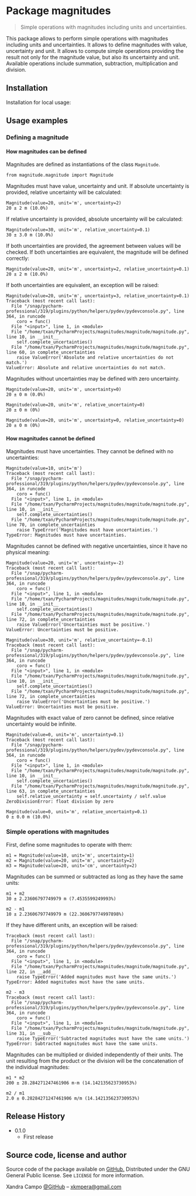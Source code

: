 # Package magnitudes
> Simple operations with magnitudes including units and uncertainties.

This package allows to perform simple operations with magnitudes including units and uncertainties.
It allows to define magnitudes with value, uncertainty and unit.
It allows to compute simple operations providing the result not only for the magnitude value,
but also its uncertainty and unit.
Available operations include summation, subtraction, multiplication and division.

## Installation

Installation for local usage:

## Usage examples

### Defining a magnitude

#### How magnitudes can be defined

Magnitudes are defined as instantiations of the class ``Magnitude``.
```
from magnitude.magnitude import Magnitude
```
Magnitudes must have value, uncertainty and unit.
If absolute uncertainty is provided, relative uncertainty will be calculated:
```
Magnitude(value=20, unit='m', uncertainty=2)
20 ± 2 m (10.0%)
```
If relative uncertainty is provided, absolute uncertainty will be calculated:
```
Magnitude(value=30, unit='m', relative_uncertainty=0.1)
30 ± 3.0 m (10.0%)
```
If both uncertainties are provided, the agreement between values will be checked.
If both uncertainties are equivalent, the magnitude will be defined correctly:
```
Magnitude(value=20, unit='m', uncertainty=2, relative_uncertainty=0.1)
20 ± 2 m (10.0%)
```
If both uncertainties are equivalent, an exception will be raised:
```
Magnitude(value=20, unit='m', uncertainty=3, relative_uncertainty=0.1)
Traceback (most recent call last):
  File "/snap/pycharm-professional/319/plugins/python/helpers/pydev/pydevconsole.py", line 364, in runcode
    coro = func()
  File "<input>", line 1, in <module>
  File "/home/txan/PycharmProjects/magnitudes/magnitude/magnitude.py", line 10, in __init__
    self.complete_uncertainties()
  File "/home/txan/PycharmProjects/magnitudes/magnitude/magnitude.py", line 60, in complete_uncertainties
    raise ValueError('Absolute and relative uncertainties do not match.')
ValueError: Absolute and relative uncertainties do not match.
```
Magnitudes without uncertainties may be defined with zero uncertainty.
```
Magnitude(value=20, unit='m', uncertainty=0)
20 ± 0 m (0.0%)
```
```
Magnitude(value=20, unit='m', relative_uncertainty=0)
20 ± 0 m (0%)
```
```
Magnitude(value=20, unit='m', uncertainty=0, relative_uncertainty=0)
20 ± 0 m (0%)
```
#### How magnitudes cannot be defined
Magnitudes must have uncertainties. They cannot be defined with no uncertainties:
```
Magnitude(value=10, unit='m')
Traceback (most recent call last):
  File "/snap/pycharm-professional/319/plugins/python/helpers/pydev/pydevconsole.py", line 364, in runcode
    coro = func()
  File "<input>", line 1, in <module>
  File "/home/txan/PycharmProjects/magnitudes/magnitude/magnitude.py", line 10, in __init__
    self.complete_uncertainties()
  File "/home/txan/PycharmProjects/magnitudes/magnitude/magnitude.py", line 70, in complete_uncertainties
    raise TypeError('Magnitudes must have uncertainties.')
TypeError: Magnitudes must have uncertainties.
```
Magnitudes cannot be defined with negative uncertainties, since it have no physical meaning:
```
Magnitude(value=20, unit='m', uncertainty=-2)
Traceback (most recent call last):
  File "/snap/pycharm-professional/319/plugins/python/helpers/pydev/pydevconsole.py", line 364, in runcode
    coro = func()
  File "<input>", line 1, in <module>
  File "/home/txan/PycharmProjects/magnitudes/magnitude/magnitude.py", line 10, in __init__
    self.complete_uncertainties()
  File "/home/txan/PycharmProjects/magnitudes/magnitude/magnitude.py", line 72, in complete_uncertainties
    raise ValueError('Uncertainties must be positive.')
ValueError: Uncertainties must be positive.
```
```
Magnitude(value=30, unit='m', relative_uncertainty=-0.1)
Traceback (most recent call last):
  File "/snap/pycharm-professional/319/plugins/python/helpers/pydev/pydevconsole.py", line 364, in runcode
    coro = func()
  File "<input>", line 1, in <module>
  File "/home/txan/PycharmProjects/magnitudes/magnitude/magnitude.py", line 10, in __init__
    self.complete_uncertainties()
  File "/home/txan/PycharmProjects/magnitudes/magnitude/magnitude.py", line 72, in complete_uncertainties
    raise ValueError('Uncertainties must be positive.')
ValueError: Uncertainties must be positive.
```
Magnitudes with exact value of zero cannot be defined, since relative uncertainty would be infinite.
```
Magnitude(value=0, unit='m', uncertainty=0.1)
Traceback (most recent call last):
  File "/snap/pycharm-professional/319/plugins/python/helpers/pydev/pydevconsole.py", line 364, in runcode
    coro = func()
  File "<input>", line 1, in <module>
  File "/home/txan/PycharmProjects/magnitudes/magnitude/magnitude.py", line 10, in __init__
    self.complete_uncertainties()
  File "/home/txan/PycharmProjects/magnitudes/magnitude/magnitude.py", line 63, in complete_uncertainties
    self.relative_uncertainty = self.uncertainty / self.value
ZeroDivisionError: float division by zero
```
```
Magnitude(value=0, unit='m', relative_uncertainty=0.1)
0 ± 0.0 m (10.0%)
```

### Simple operations with magnitudes

First, define some magnitudes to operate with them:
```
m1 = Magnitude(value=10, unit='m', uncertainty=1)
m2 = Magnitude(value=20, unit='m', uncertainty=2)
m3 = Magnitude(value=20, unit='cm', uncertainty=2)
```
Magnitudes can be summed or subtracted as long as they have the same units:
```
m1 + m2
30 ± 2.23606797749979 m (7.4535599249993%)
```
```
m2 - m1
10 ± 2.23606797749979 m (22.360679774997898%)
```
If they have different units, an exception will be raised:
```
Traceback (most recent call last):
  File "/snap/pycharm-professional/319/plugins/python/helpers/pydev/pydevconsole.py", line 364, in runcode
    coro = func()
  File "<input>", line 1, in <module>
  File "/home/txan/PycharmProjects/magnitudes/magnitude/magnitude.py", line 22, in __add__
    raise TypeError('Added magnitudes must have the same units.')
TypeError: Added magnitudes must have the same units.
```
```
m2 - m3
Traceback (most recent call last):
  File "/snap/pycharm-professional/319/plugins/python/helpers/pydev/pydevconsole.py", line 364, in runcode
    coro = func()
  File "<input>", line 1, in <module>
  File "/home/txan/PycharmProjects/magnitudes/magnitude/magnitude.py", line 31, in __sub__
    raise TypeError('Subtracted magnitudes must have the same units.')
TypeError: Subtracted magnitudes must have the same units.
```
Magnitudes can be multiplied or divided independently of their units.
The unit resulting from the product or the division will be the concatenation of the individual magnitudes:
```
m1 * m2
200 ± 28.284271247461906 m·m (14.142135623730953%)
```
```
m2 / m1
2.0 ± 0.28284271247461906 m/m (14.142135623730953%)
```
## Release History

* 0.1.0
    * First release

## Source code, license and author

Source code of the package available on [GitHub.](https://github.com/xandratxan/magnitudes)
Distributed under the GNU General Public license. See ``LICENSE`` for more information.

Xandra Campo [@GitHub](https://github.com/xandratxan) – xkmpera@gmail.com
